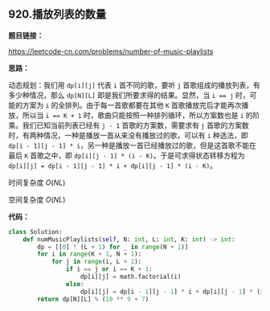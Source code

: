 ## 920.播放列表的数量

**题目链接：**

https://leetcode-cn.com/problems/number-of-music-playlists

**思路：**

动态规划：我们用 `dp[i][j]` 代表 `i` 首不同的歌，要听 `j` 首歌组成的播放列表，有多少种情况，那么 `dp[N][L]` 即是我们所要求得的结果。显然，当 `i == j` 时，可能的方案为 `i` 的全排列。由于每一首歌都要在其他 `K` 首歌播放完后才能再次播放，所以当 `i == K + 1` 时，歌曲只能按照一种排列循环，所以方案数也是 `i` 的阶乘。我们已知当前列表已经有 `j - 1` 首歌的方案数，需要求有 `j` 首歌的方案数时，有两种情况，一种是播放一首从来没有播放过的歌，可以有 `i` 种选法，即 `dp[i - 1][j - 1] * i`，另一种是播放一首已经播放过的歌，但是这首歌不能在最后 `K` 首歌之中，即 `dp[i][j - 1] * (i - K)`。于是可求得状态转移方程为 `dp[i][j] = dp[i - 1][j - 1] * i + dp[i][j - 1] * (i - K)`。

时间复杂度 $O(NL)$

空间复杂度 $O(NL)$


**代码：**
```python
class Solution:
    def numMusicPlaylists(self, N: int, L: int, K: int) -> int:
        dp = [[0] * (L + 1) for _ in range(N + 1)]
        for i in range(K + 1, N + 1):
            for j in range(i, L + 1):
                if i == j or i == K + 1:
                    dp[i][j] = math.factorial(i)
                else:
                    dp[i][j] = dp[i - 1][j - 1] * i + dp[i][j - 1] * (i - K)
        return dp[N][L] % (10 ** 9 + 7)
```


